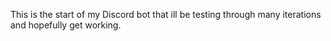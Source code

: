 This is the start of my Discord bot that ill be testing through many iterations and hopefully get working.